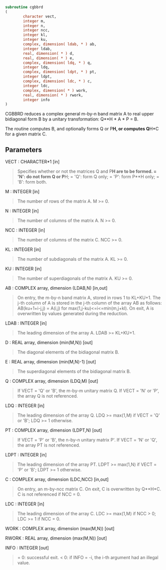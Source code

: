 ```fortran
subroutine cgbbrd
(
        character vect,
        integer m,
        integer n,
        integer ncc,
        integer kl,
        integer ku,
        complex, dimension( ldab, * ) ab,
        integer ldab,
        real, dimension( * ) d,
        real, dimension( * ) e,
        complex, dimension( ldq, * ) q,
        integer ldq,
        complex, dimension( ldpt, * ) pt,
        integer ldpt,
        complex, dimension( ldc, * ) c,
        integer ldc,
        complex, dimension( * ) work,
        real, dimension( * ) rwork,
        integer info
)
```

CGBBRD reduces a complex general m-by-n band matrix A to real upper
bidiagonal form B by a unitary transformation: Q**H * A * P = B.

The routine computes B, and optionally forms Q or P**H, or computes
Q**H*C for a given matrix C.

## Parameters
VECT : CHARACTER*1 [in]
> Specifies whether or not the matrices Q and P**H are to be
> formed.
> = 'N': do not form Q or P**H;
> = 'Q': form Q only;
> = 'P': form P**H only;
> = 'B': form both.

M : INTEGER [in]
> The number of rows of the matrix A.  M >= 0.

N : INTEGER [in]
> The number of columns of the matrix A.  N >= 0.

NCC : INTEGER [in]
> The number of columns of the matrix C.  NCC >= 0.

KL : INTEGER [in]
> The number of subdiagonals of the matrix A. KL >= 0.

KU : INTEGER [in]
> The number of superdiagonals of the matrix A. KU >= 0.

AB : COMPLEX array, dimension (LDAB,N) [in,out]
> On entry, the m-by-n band matrix A, stored in rows 1 to
> KL+KU+1. The j-th column of A is stored in the j-th column of
> the array AB as follows:
> AB(ku+1+i-j,j) = A(i,j) for max(1,j-ku)<=i<=min(m,j+kl).
> On exit, A is overwritten by values generated during the
> reduction.

LDAB : INTEGER [in]
> The leading dimension of the array A. LDAB >= KL+KU+1.

D : REAL array, dimension (min(M,N)) [out]
> The diagonal elements of the bidiagonal matrix B.

E : REAL array, dimension (min(M,N)-1) [out]
> The superdiagonal elements of the bidiagonal matrix B.

Q : COMPLEX array, dimension (LDQ,M) [out]
> If VECT = 'Q' or 'B', the m-by-m unitary matrix Q.
> If VECT = 'N' or 'P', the array Q is not referenced.

LDQ : INTEGER [in]
> The leading dimension of the array Q.
> LDQ >= max(1,M) if VECT = 'Q' or 'B'; LDQ >= 1 otherwise.

PT : COMPLEX array, dimension (LDPT,N) [out]
> If VECT = 'P' or 'B', the n-by-n unitary matrix P'.
> If VECT = 'N' or 'Q', the array PT is not referenced.

LDPT : INTEGER [in]
> The leading dimension of the array PT.
> LDPT >= max(1,N) if VECT = 'P' or 'B'; LDPT >= 1 otherwise.

C : COMPLEX array, dimension (LDC,NCC) [in,out]
> On entry, an m-by-ncc matrix C.
> On exit, C is overwritten by Q**H*C.
> C is not referenced if NCC = 0.

LDC : INTEGER [in]
> The leading dimension of the array C.
> LDC >= max(1,M) if NCC > 0; LDC >= 1 if NCC = 0.

WORK : COMPLEX array, dimension (max(M,N)) [out]

RWORK : REAL array, dimension (max(M,N)) [out]

INFO : INTEGER [out]
> = 0:  successful exit.
> < 0:  if INFO = -i, the i-th argument had an illegal value.
